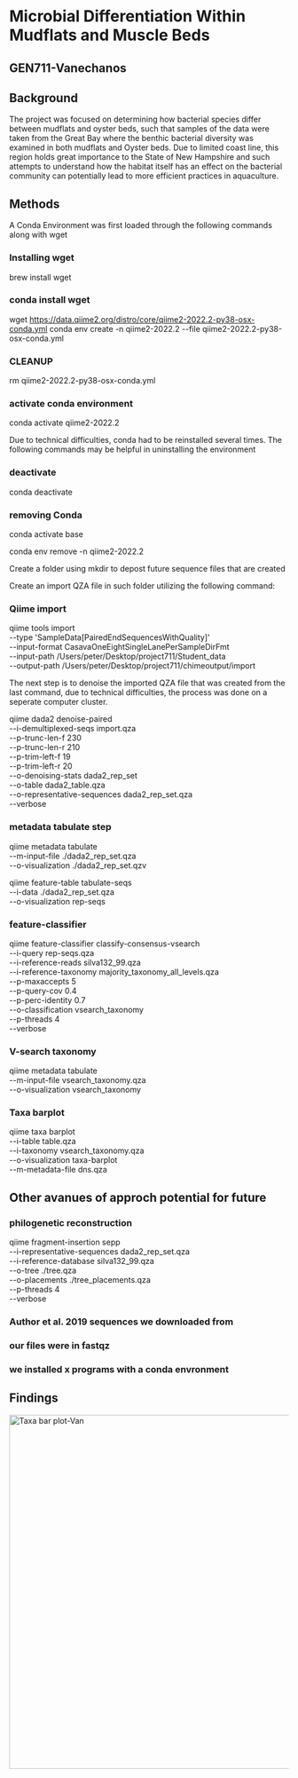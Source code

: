 # Microbial Differentiation Within Mudflats and Muscle Beds

## GEN711-Vanechanos


## Background


  The project was focused on determining how bacterial species differ between mudflats and oyster beds, such that samples of the data were taken from the Great Bay where the benthic bacterial diversity was examined in both mudflats and Oyster beds. Due to limited coast line, this region holds great importance to the State of New Hampshire and such attempts to understand how the habitat itself has an effect on the bacterial community can potentially lead to more efficient practices in aquaculture.



## Methods
A Conda Environment was first loaded through the following commands along with wget


### Installing  wget

brew install wget

### conda install wget

wget https://data.qiime2.org/distro/core/qiime2-2022.2-py38-osx-conda.yml
conda env create -n qiime2-2022.2 --file qiime2-2022.2-py38-osx-conda.yml

### CLEANUP
rm qiime2-2022.2-py38-osx-conda.yml

### activate conda environment
conda activate qiime2-2022.2

Due to technical difficulties, conda had to be reinstalled several times. The following commands may be helpful in uninstalling the environment

### deactivate

conda deactivate


### removing Conda 

conda activate base

conda env remove -n qiime2-2022.2  


Create a folder using mkdir to depost future sequence files that are created


Create an import QZA file in such folder utilizing the following command:

### Qiime import
qiime tools import \
--type 'SampleData[PairedEndSequencesWithQuality]' \
--input-format CasavaOneEightSingleLanePerSampleDirFmt \
--input-path /Users/peter/Desktop/project711/Student_data \
--output-path /Users/peter/Desktop/project711/chimeoutput/import


The next step is to denoise the imported QZA file that was created from the last command, due to technical difficulties, the process was done on a seperate computer cluster.

qiime dada2 denoise-paired \
--i-demultiplexed-seqs import.qza \
--p-trunc-len-f 230 \
--p-trunc-len-r 210 \
--p-trim-left-f 19 \
--p-trim-left-r 20 \
--o-denoising-stats dada2_rep_set \
--o-table dada2_table.qza \
--o-representative-sequences dada2_rep_set.qza \
--verbose





### metadata tabulate step

qiime metadata tabulate \
--m-input-file ./dada2_rep_set.qza \
--o-visualization ./dada2_rep_set.qzv


qiime feature-table tabulate-seqs \
--i-data ./dada2_rep_set.qza \
--o-visualization rep-seqs



### feature-classifier

qiime feature-classifier classify-consensus-vsearch \
--i-query rep-seqs.qza \
--i-reference-reads silva132_99.qza \
--i-reference-taxonomy majority_taxonomy_all_levels.qza \
--p-maxaccepts 5 \
--p-query-cov 0.4 \
--p-perc-identity 0.7 \
--o-classification vsearch_taxonomy \
--p-threads 4 \
--verbose



### V-search taxonomy

qiime metadata tabulate \
--m-input-file vsearch_taxonomy.qza \
--o-visualization vsearch_taxonomy


### Taxa barplot

qiime taxa barplot \
--i-table table.qza \
--i-taxonomy vsearch_taxonomy.qza \
--o-visualization taxa-barplot \
--m-metadata-file dns.qza



## Other avanues of approch potential for future

### philogenetic reconstruction

qiime fragment-insertion sepp \
--i-representative-sequences dada2_rep_set.qza \
--i-reference-database silva132_99.qza \
--o-tree ./tree.qza \
--o-placements ./tree_placements.qza \
--p-threads 4 \
--verbose




### Author et al. 2019 sequences we downloaded from
### our files were in fastqz
### we installed x programs with a conda envronment




## Findings


<img width="638" alt="Taxa bar plot-Van" src="https://user-images.githubusercontent.com/103777822/166624313-2b9623da-b806-4188-80e1-6aefcf820679.png">




